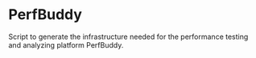 # PerfBuddy

Script to generate the infrastructure needed for the performance testing and analyzing platform PerfBuddy.

